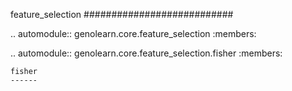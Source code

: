 
feature_selection
###########################

.. automodule:: genolearn.core.feature_selection
    :members:
    

.. automodule:: genolearn.core.feature_selection.fisher
    :members:
    
    fisher
    ------
